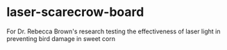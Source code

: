 # laser-scarecrow-board
For Dr. Rebecca Brown's research testing the effectiveness of laser light in preventing bird damage in sweet corn
